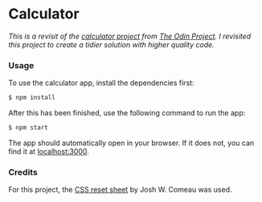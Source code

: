 # Calculator

_This is a revisit of the [calculator project](https://www.theodinproject.com/lessons/foundations-calculator)
from [The Odin Project](https://www.theodinproject.com/). I revisited this
project to create a tidier solution with higher quality code._

### Usage

To use the calculator app, install the dependencies first:

```bash
$ npm install
```

After this has been finished, use the following command to run the app:

```bash
$ npm start
```

The app should automatically open in your browser. If it does not, you can find
it at [localhost:3000](http://localhost:3000/).

### Credits

For this project, the [CSS reset sheet](https://www.joshwcomeau.com/css/custom-css-reset/)
by Josh W. Comeau was used.